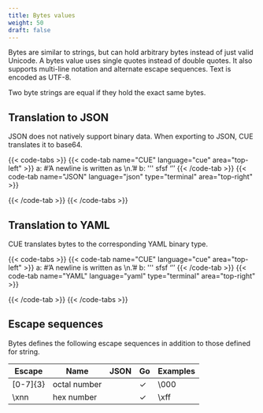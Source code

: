```yaml
---
title: Bytes values
weight: 50
draft: false
---
```


Bytes are similar to strings, but can hold arbitrary bytes instead of just valid
Unicode. A bytes value uses single quotes instead of double quotes.  It also
supports multi-line notation and alternate escape sequences. Text is encoded as
UTF-8.

Two byte strings are equal if they hold the exact same bytes.

## Translation to JSON

JSON does not natively support binary data.
When exporting to JSON, CUE translates it to base64.

{{< code-tabs >}}
{{< code-tab name="CUE" language="cue"  area="top-left" >}}
a: #’A newline is written as \n.’#
b: '''
    sfsf
    ‘’’
{{< /code-tab >}}
{{< code-tab name="JSON" language="json" type="terminal" area="top-right" >}}

{{< /code-tab >}}
{{< /code-tabs >}}

## Translation to YAML

CUE translates bytes to the corresponding YAML binary type.

{{< code-tabs >}}
{{< code-tab name="CUE" language="cue"  area="top-left" >}}
a: #’A newline is written as \n.’#
b: '''
    sfsf
    ‘’’
{{< /code-tab >}}
{{< code-tab name="YAML" language="yaml" type="terminal" area="top-right" >}}

{{< /code-tab >}}
{{< /code-tabs >}}

## Escape sequences

Bytes defines the following escape sequences in addition to those defined for
string.

| Escape | Name | JSON | Go | Examples |
| --- | --- | --- | --- | --- |
| \[0-7]{3} | octal number |  | ✓ | \000 |
| \xnn | hex number |  | ✓ | \xff |

<!-- TODO: should we deprecate octal numbers? -->
